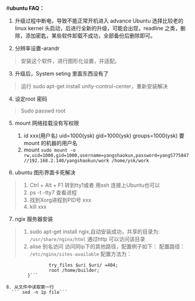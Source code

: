 #**ubuntu FAQ：**

1. 升级过程中断电，导致不能正常开机进入 advance Ubuntu 选择比较老的linux kernel 头启动，后进行全新的升级，可能会出现，readline 之类，删除，添加密匙，某些软件卸载不成功，全部备份后删除即可。

2. 分辨率设置-arandr
>安装这个软件，进行图形化设置，并适配。

3. 升级后，System seting 里面东西没有了
>运行 sudo apt-get install unity-control-center，重新安装解决
4. 设定root 密码
 >Sudo passwd root

5. mount 网络挂载没有写权限
	1. id xxx(用户名)
		uid=1000(ysk) gid=1000(ysk) groups=1000(ysk)
		要mount 的机器的用户名
	2. mount
```sudo mount -o rw,uid=1000,gid=1000,username=yangshaokun,password=yang5775847  //192.168.2.140/yangshaokun/work /home/ysk/work ```

6. ubuntu 图形界面卡死解决
>1.  Ctrl + Alt + F1 转到tty1或者 用ssh 连接上Ubuntu也可以
>2.  ps -t -tty7 查看进程
>3.  找到Xorg进程到PID号 xxx
>4.  kill xxx

7. ngix 服务器安装
>1. sudo apt-get install ngix,自动安装成功，共享的目录为:
```/usr/share/nginx/html```
	通过http 可以访问该目录
>2. alise 别名访问
访问同ip下的其他路径，配置例子如下：
>配置路径：
```/etc/nginx/sites-available```
>配置方法为：
```location /upgrade {
                try_files $uri $uri/ =404;
                root /home/builder;
        }```

8. 从文件中读取第一行
  ``` sed -n 1p file```